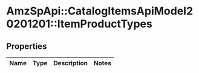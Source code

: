 # AmzSpApi::CatalogItemsApiModel20201201::ItemProductTypes

## Properties
Name | Type | Description | Notes
------------ | ------------- | ------------- | -------------

